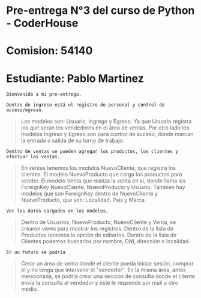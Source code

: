 # Pre-entrega N°3 del curso de Python - CoderHouse
# Comision: 54140
# Estudiante: Pablo Martinez

`Bienvenido a mi pre-entrega.`

`Dentro de ingreso está el registro de personal y control de acceso/egreso.`

> Los modelos son: Usuario, Ingrego y Egreso. 
> Ya que Usuario registra los que serán los vendedores en el área de ventas.
> Por otro lado los modelos Ingreso y Egreso son para control de acceso, donde marcan la entrada o salida de su turno de trabajo.


`Dentro de ventas se pueden agregar los productos, los clientes y efectuar las ventas.`

> En ventas tenemos los modelos NuevoCliente, que registra los clientes.
> El modelo NuevoProducto que carga los productos para vender.
> El modelo Venta que realiza la venta en sí, donde llama las ForeignKey NuevoCliente, NuevoProducto y Usuario.
> Tambien hay modelos que son ForeignKey dentro de NuevoCliente y NuevoProducto, que son: Localidad, Pais y Marca.

`Ver los datos cargados en los modelos.`

> Dentro de Usuarios, NuevoProducto, NuevoCliente y Venta, se crearon views para mostrar los registros.
> Dentro de la lista de Productos tenemos la opción de editarlos.
> Dentro de la lista de Clientes podemos buscarlos por nombre, DNI, dirección o localidad.

`En un futuro se podría`

> Crear un área de venta donde el cliente pueda iniciar sesión, comprar él y no tenga que intervenir el "vendedor".
> En la misma área, antes mencionada, se podría crear una sección de consulta donde el cliente envía la consulta al vendedor y este le responde por mail u otro medio.
